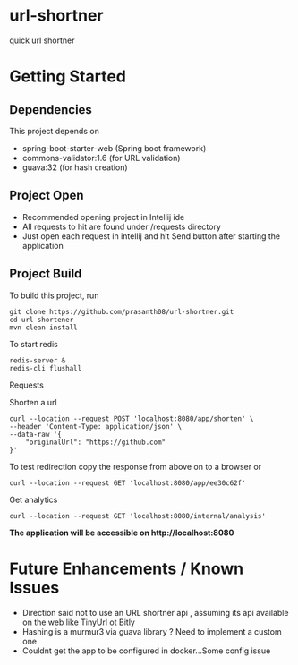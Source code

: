 # url-shortner
quick url shortner


# Getting Started

## Dependencies

This project depends on
* spring-boot-starter-web (Spring boot framework)
* commons-validator:1.6 (for URL validation)
* guava:32 (for hash creation)

## Project Open
* Recommended opening project in Intellij ide
* All requests to hit are found under /requests directory
* Just open each request in intellij and hit Send button after starting the application


## Project Build

To build this project, run


```shell script
git clone https://github.com/prasanth08/url-shortner.git
cd url-shortener
mvn clean install
```
To start redis
```shell script
redis-server &
redis-cli flushall
```

Requests

Shorten a url
```shell script
curl --location --request POST 'localhost:8080/app/shorten' \
--header 'Content-Type: application/json' \
--data-raw '{
    "originalUrl": "https://github.com"
}'
```
To test redirection
copy the response from above on to a browser
or
```shell script
curl --location --request GET 'localhost:8080/app/ee30c62f'
```
Get analytics
```shell script
curl --location --request GET 'localhost:8080/internal/analysis'
```


**The application will be accessible on http://localhost:8080**

# Future Enhancements / Known Issues
* Direction said not to use an URL shortner api , assuming its api available on the web like TinyUrl ot Bitly
* Hashing is a murmur3 via guava library ? Need to implement a custom one
* Couldnt get the app to be configured in docker...Some config issue
